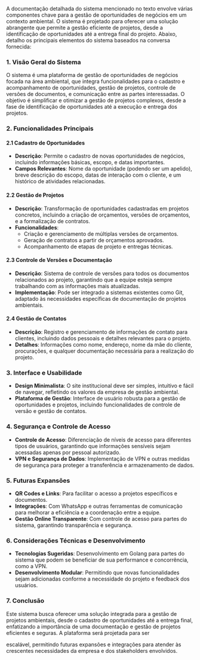 A documentação detalhada do sistema mencionado no texto envolve várias componentes chave para a gestão de oportunidades de negócios em um contexto ambiental. O sistema é projetado para oferecer uma solução abrangente que permite a gestão eficiente de projetos, desde a identificação de oportunidades até a entrega final do projeto. Abaixo, detalho os principais elementos do sistema baseados na conversa fornecida:

### 1. **Visão Geral do Sistema**

O sistema é uma plataforma de gestão de oportunidades de negócios focada na área ambiental, que integra funcionalidades para o cadastro e acompanhamento de oportunidades, gestão de projetos, controle de versões de documentos, e comunicação entre as partes interessadas. O objetivo é simplificar e otimizar a gestão de projetos complexos, desde a fase de identificação de oportunidades até a execução e entrega dos projetos.

### 2. **Funcionalidades Principais**

#### 2.1 **Cadastro de Oportunidades**

- **Descrição**: Permite o cadastro de novas oportunidades de negócios, incluindo informações básicas, escopo, e datas importantes.
- **Campos Relevantes**: Nome da oportunidade (podendo ser um apelido), breve descrição do escopo, datas de interação com o cliente, e um histórico de atividades relacionadas.

#### 2.2 **Gestão de Projetos**

- **Descrição**: Transformação de oportunidades cadastradas em projetos concretos, incluindo a criação de orçamentos, versões de orçamentos, e a formalização de contratos.
- **Funcionalidades**:
  - Criação e gerenciamento de múltiplas versões de orçamentos.
  - Geração de contratos a partir de orçamentos aprovados.
  - Acompanhamento de etapas de projeto e entregas técnicas.

#### 2.3 **Controle de Versões e Documentação**

- **Descrição**: Sistema de controle de versões para todos os documentos relacionados ao projeto, garantindo que a equipe esteja sempre trabalhando com as informações mais atualizadas.
- **Implementação**: Pode ser integrado a sistemas existentes como Git, adaptado às necessidades específicas de documentação de projetos ambientais.

#### 2.4 **Gestão de Contatos**

- **Descrição**: Registro e gerenciamento de informações de contato para clientes, incluindo dados pessoais e detalhes relevantes para o projeto.
- **Detalhes**: Informações como nome, endereço, nome da mãe do cliente, procurações, e qualquer documentação necessária para a realização do projeto.

### 3. **Interface e Usabilidade**

- **Design Minimalista**: O site institucional deve ser simples, intuitivo e fácil de navegar, refletindo os valores da empresa de gestão ambiental.
- **Plataforma de Gestão**: Interface de usuário robusta para a gestão de oportunidades e projetos, incluindo funcionalidades de controle de versão e gestão de contatos.

### 4. **Segurança e Controle de Acesso**

- **Controle de Acesso**: Diferenciação de níveis de acesso para diferentes tipos de usuários, garantindo que informações sensíveis sejam acessadas apenas por pessoal autorizado.
- **VPN e Segurança de Dados**: Implementação de VPN e outras medidas de segurança para proteger a transferência e armazenamento de dados.

### 5. **Futuras Expansões**

- **QR Codes e Links**: Para facilitar o acesso a projetos específicos e documentos.
- **Integrações**: Com WhatsApp e outras ferramentas de comunicação para melhorar a eficiência e a coordenação entre a equipe.
- **Gestão Online Transparente**: Com controle de acesso para partes do sistema, garantindo transparência e segurança.

### 6. **Considerações Técnicas e Desenvolvimento**

- **Tecnologias Sugeridas**: Desenvolvimento em Golang para partes do sistema que podem se beneficiar de sua performance e concorrência, como a VPN.
- **Desenvolvimento Modular**: Permitindo que novas funcionalidades sejam adicionadas conforme a necessidade do projeto e feedback dos usuários.

### 7. **Conclusão**

Este sistema busca oferecer uma solução integrada para a gestão de projetos ambientais, desde o cadastro de oportunidades até a entrega final, enfatizando a importância de uma documentação e gestão de projetos eficientes e seguras. A plataforma será projetada para ser

 escalável, permitindo futuras expansões e integrações para atender às crescentes necessidades da empresa e dos stakeholders envolvidos.
